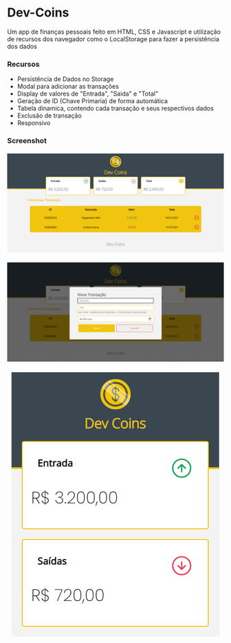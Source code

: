 # Dev-Coins

Um app de finanças pessoais feito em HTML, CSS e Javascript e utilização de recursos dos navegador como o LocalStorage para fazer a persistência dos dados


<h3>Recursos</h3>
  <ul>
    <li>Persistência de Dados no Storage</li>
    <li>Modal para adicionar as transações</li>
    <li>Display de valores de "Entrada", "Saida" e "Total"</li>
    <li>Geração de ID (Chave Primaria) de forma automática</li>
    <li>Tabela dinamica, contendo cada transação e seus respectivos dados</li>
    <li>Exclusão de transação</li>
    <li>Responsivo</li>
  </ul>
  
  <h3>Screenshot</h3>
    <h4 align="center">
      <img alt="Pomodoro App" src="./img_readme/1.png" />
    </h4>
    <h4 align="center">
      <img alt="Pomodoro App" src="./img_readme/2.png" />
    </h4>
    <h4 align="center">
      <img alt="Pomodoro App" src="./img_readme/3.png" />
    </h4>
